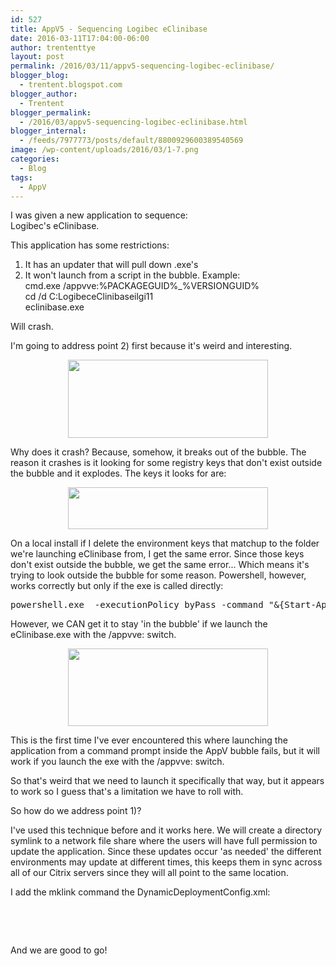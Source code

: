 ```yaml
---
id: 527
title: AppV5 - Sequencing Logibec eClinibase
date: 2016-03-11T17:04:00-06:00
author: trententtye
layout: post
permalink: /2016/03/11/appv5-sequencing-logibec-eclinibase/
blogger_blog:
  - trentent.blogspot.com
blogger_author:
  - Trentent
blogger_permalink:
  - /2016/03/appv5-sequencing-logibec-eclinibase.html
blogger_internal:
  - /feeds/7977773/posts/default/8800929600389540569
image: /wp-content/uploads/2016/03/1-7.png
categories:
  - Blog
tags:
  - AppV
---
```

I was given a new application to sequence:  
Logibec's eClinibase.

This application has some restrictions:  
1) It has an updater that will pull down .exe's  
2) It won't launch from a script in the bubble.  Example:  
cmd.exe /appvve:%PACKAGEGUID%_%VERSIONGUID%  
cd /d C:LogibeceClinibaseilgi11  
eclinibase.exe

Will crash.

I'm going to address point 2) first because it's weird and interesting.

<div style="clear: both; text-align: center;">
  <a style="margin-left: 1em; margin-right: 1em;" href="http://theorypc.ca/wp-content/uploads/2016/03/1-7.png"><img src="http://theorypc.ca/wp-content/uploads/2016/03/1-7-300x118.png" width="320" height="125" border="0" /></a>
</div>

Why does it crash?  Because, somehow, it breaks out of the bubble.  The reason it crashes is it looking for some registry keys that don't exist outside the bubble and it explodes.  The keys it looks for are:

<div style="clear: both; text-align: center;">
  <a style="margin-left: 1em; margin-right: 1em;" href="http://theorypc.ca/wp-content/uploads/2016/03/3-5.png"><img src="http://theorypc.ca/wp-content/uploads/2016/03/3-5-300x64.png" width="320" height="67" border="0" /></a>
</div>

On a local install if I delete the environment keys that matchup to the folder we're launching eClinibase from, I get the same error.  Since those keys don't exist outside the bubble, we get the same error...  Which means it's trying to look outside the bubble for some reason.  Powershell, however, works correctly but only if the exe is called directly:

<pre class="lang:batch decode:true ">powershell.exe  -executionPolicy byPass -command "&{Start-AppvVirtualProcess -AppvClientObject(Get-AppvClientPackage Logibec_eClinibase_910.0.3.3_x86) C:\LOGIBEC\eClinibase\ilgi11\eClinibase.exe}"</pre>

However, we CAN get it to stay 'in the bubble' if we launch the eClinibase.exe with the /appvve: switch.

<div style="clear: both; text-align: center;">
  <a style="margin-left: 1em; margin-right: 1em;" href="http://theorypc.ca/wp-content/uploads/2016/03/4-3.png"><img src="http://theorypc.ca/wp-content/uploads/2016/03/4-3-300x117.png" width="320" height="124" border="0" /></a>
</div>

This is the first time I've ever encountered this where launching the application from a command prompt inside the AppV bubble fails, but it will work if you launch the exe with the /appvve: switch.

So that's weird that we need to launch it specifically that way, but it appears to work so I guess that's a limitation we have to roll with.

So how do we address point 1)?

I've used this technique before and it works here.  We will create a directory symlink to a network file share where the users will have full permission to update the application.  Since these updates occur 'as needed' the different environments may update at different times, this keeps them in sync across all of our Citrix servers since they will all point to the same location.

I add the mklink command the DynamicDeploymentConfig.xml:

<pre class="lang:default decode:true "><!-- Machine Scripts Example - customize and uncomment to use machine scripts>
 
<machinescripts>
   
  <addpackage>
    <path>C:\Windows\System32\cmd.exe</path>
    <arguments>/c mklink /D C:\LOGIBEC \\citrixnas01\CTX_APPS\LOGIBEC</arguments>
    <wait rollbackonerror=""false"" timeout=""30"/">
  </wait></addpackage>
  <removepackage>
    <path>C:\Windows\System32\cmd.exe</path>
    <arguments>/c rmdir /q C:\LOGIBEC</arguments>
    <wait rollbackonerror=""false"" timeout=""60"/">
  </wait></removepackage>
</machinescripts>
 
<!--
   
  Terminate Child Processes
   
  -->
<terminatechildprocesses>
  <!--
        <application Path="[{AppVPackageRoot}]\Contoso\ContosoApp.EXE" />
      -->
</terminatechildprocesses></pre>

And we are good to go!

<!-- AddThis Advanced Settings generic via filter on the_content -->

<!-- AddThis Share Buttons generic via filter on the_content -->